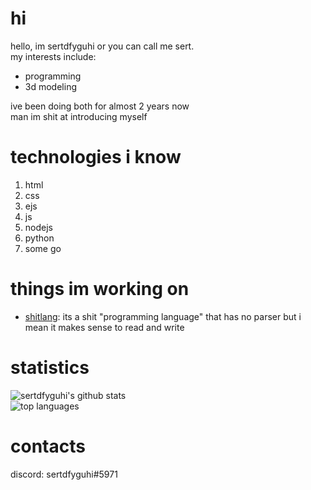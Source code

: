 # hi
hello, im sertdfyguhi or you can call me sert.    
my interests include:
- programming
- 3d modeling  

ive been doing both for almost 2 years now  
man im shit at introducing myself

# technologies i know
1. html
2. css
3. ejs
4. js
5. nodejs
6. python
7. some go

# things im working on
- [shitlang](https://github.com/sertdfyguhi/shitlang): its a shit "programming language" that has no parser but i mean it makes sense to read and write

# statistics
![sertdfyguhi's github stats](https://github-readme-stats.vercel.app/api?username=sertdfyguhi&show_icons=true&bg_color=FCBCD7&title_color=E56AB3&icon_color=EF87BE&text_color=ffffff)  
![top languages](https://github-readme-stats.vercel.app/api/top-langs?username=sertdfyguhi&bg_color=FCBCD7&title_color=E56AB3&text_color=ffffff&layout=compact)  

# contacts
discord: sertdfyguhi#5971
